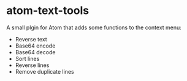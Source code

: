 # atom-text-tools

A small plgin for Atom that adds some functions to the context menu:

 - Reverse text
 - Base64 encode
 - Base64 decode
 - Sort lines
 - Reverse lines
 - Remove duplicate lines
